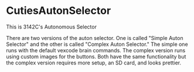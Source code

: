 # CutiesAutonSelector
This is 3142C's Autonomous Selector


There are two versions of the auton selector. One is called "Simple Auton Selector" and the other is called "Complex Auton Selector." The simple one runs with the default vexcode brain commands. The complex version runs using custom images for the buttons. Both have the same functionality but the complex version requires more setup, an SD card, and looks prettier.
